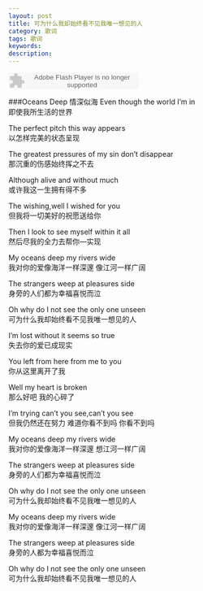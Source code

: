 ```yaml
---
layout: post
title: 可为什么我却始终看不见我唯一想见的人
category: 歌词
tags: 歌词
keywords:
description:
---
```

<embed src="http://www.xiami.com/widget/0_3321942/singlePlayer.swf" type="application/x-shockwave-flash" width="257" height="33" wmode="transparent"></embed>

###Oceans Deep 情深似海
Even though the world I’m in  
即使我所生活的世界

The perfect pitch this way appears  
以怎样完美的状态呈现

The greatest pressures of my sin don’t disappear  
那沉重的伤感始终挥之不去

Although alive and without much  
或许我这一生拥有得不多

The wishing,well I wished for you  
但我将一切美好的祝愿送给你

Then I look to see myself within it all  
然后尽我的全力去帮你—实现

My oceans deep my rivers wide  
我对你的爱像海洋一样深邃 像江河一样广阔

The strangers weep at pleasures side  
身旁的人们都为幸福喜悦而泣

Oh why do I not see the only one unseen  
可为什么我却始终看不见我唯一想见的人

I’m lost without it seems so true  
失去你的爱已成现实

You left from here from me to you  
你从这里离开了我

Well my heart is broken  
那么好吧 我的心碎了

I’m trying can’t you see,can’t you see  
但我仍然还在努力 难道你看不到吗 你看不到吗

My oceans deep my rivers wide  
我对你的爱像海洋一样深邃 想江河一样广阔

The strangers weep at pleasures side  
身旁的人们都为幸福喜悦而泣

Oh why do I not see the only one unseen  
可为什么我却始终看不见我唯一想见的人

My oceans deep my rivers wide  
我对你的爱像海洋一样深邃 像江河一样广阔

The strangers weep at pleasures side  
身旁的人都为幸福喜悦而泣

Oh why do I not see the only one unseen  
可为什么我却始终看不见我唯一想见的人